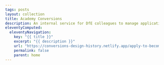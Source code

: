 ```yaml
---
tags: posts
layout: collection
title: Academy Conversions
description: An internal service for DfE colleagues to manage applications from schools applying to become academies.
eleventyComputed:
  eleventyNavigation:
    key: "{{ title }}"
    excerpt: "{{ description }}"
    url: "https://conversions-design-history.netlify.app/apply-to-become-academy/"
    permalink: false
    parent: home
---
```


